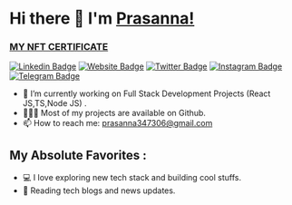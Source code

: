 
# Hi there 👋 I'm [Prasanna!](https://github.com/Prasanna-39/)

### [MY NFT CERTIFICATE](https://opensea.io/assets/matic/0x112721c13dd721a543a0c805791dceebdbaf308d/111)

[![Linkedin Badge](https://img.shields.io/badge/-LinkedIn-0e76a8?style=flat-square&logo=Linkedin&logoColor=white)](https://www.linkedin.com/in/prasanna-k-642a16231/)
[![Website Badge](https://img.shields.io/badge/Website-3b5998?style=flat-square&logo=google-chrome&logoColor=white)]()
[![Twitter Badge](https://img.shields.io/badge/-Twitter-00acee?style=flat-square&logo=Twitter&logoColor=white)](https://twitter.com/Prasanna_0v0)
[![Instagram Badge](https://img.shields.io/badge/-Instagram-e4405f?style=flat-square&logo=Instagram&logoColor=white)]()
[![Telegram Badge](https://img.shields.io/badge/-Telegram-0088cc?style=flat-square&logo=Telegram&logoColor=white)]()




- 🔭 I’m currently working on Full Stack Development Projects (React JS,TS,Node JS) .
- 👨🏻‍💻 Most of my projects are available on Github.
- 📫 How to reach me: prasanna347306@gmail.com

## My Absolute Favorites :
- 💻   I love exploring new tech stack and building cool stuffs.
- 📰   Reading  tech blogs and  news updates.
